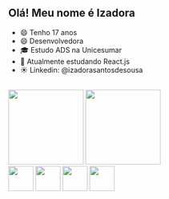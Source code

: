## Olá! Meu nome é Izadora

- 😄 Tenho 17 anos
- 😄 Desenvolvedora 
- 🎓 Estudo ADS na Unicesumar
- 🌱 Atualmente estudando React.js
- ☀️ Linkedin: @izadorasantosdesousa
<br/>
<div>
    <img height="150em" src="https://github-readme-stats-ten-gilt.vercel.app/api?username=izadorasantos922&show_icons=true&theme=dracula&count_private=true">
    <img height="150em" src="https://github-readme-stats-ten-gilt.vercel.app/api/top-langs/?username=izadorasantos922&layout=compact&theme=dracula">
</div>
<div>
    <img height='50em' src="https://cdn.worldvectorlogo.com/logos/html-1.svg">
    <img height='50em' src='https://cdn.worldvectorlogo.com/logos/css-3.svg'>
    <img height='50em' src="https://cdn.worldvectorlogo.com/logos/logo-javascript.svg">
    <img height='50em' src="https://cdn.worldvectorlogo.com/logos/react-2.svg">
  </div>
  
  
